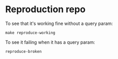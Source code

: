 # Reproduction repo

To see that it's working fine without a query param:

```
make reproduce-working
```

To see it failing when it has a query param:

```
reproduce-broken
```
